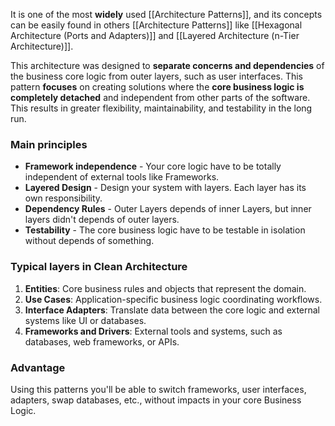 It is one of the most **widely** used [[Architecture Patterns]], and its concepts can be easily found in others [[Architecture Patterns]] like [[Hexagonal Architecture (Ports and Adapters)]] and [[Layered Architecture (n-Tier Architecture)]]. 

This architecture was designed to **separate concerns and dependencies** of the business core logic from outer layers, such as user interfaces. This pattern **focuses** on creating solutions where the **core business logic is completely detached** and independent from other parts of the software. This results in greater flexibility, maintainability, and testability in the long run.

### Main principles
- **Framework independence** - Your core logic have to be totally independent of external tools like Frameworks.
- **Layered Design** - Design your system with layers. Each layer has its own responsibility.
- **Dependency Rules** - Outer Layers depends of inner Layers, but inner layers didn't depends of outer layers.
- **Testability** - The core business logic have to be testable in isolation without depends of something. 

### Typical layers in Clean Architecture
1. **Entities**: Core business rules and objects that represent the domain.
2. **Use Cases**: Application-specific business logic coordinating workflows.
3. **Interface Adapters**: Translate data between the core logic and external systems like UI or databases.
4. **Frameworks and Drivers**: External tools and systems, such as databases, web frameworks, or APIs.

### Advantage
Using this patterns you'll be able to switch frameworks, user interfaces, adapters, swap databases, etc., without impacts in your core Business Logic.
